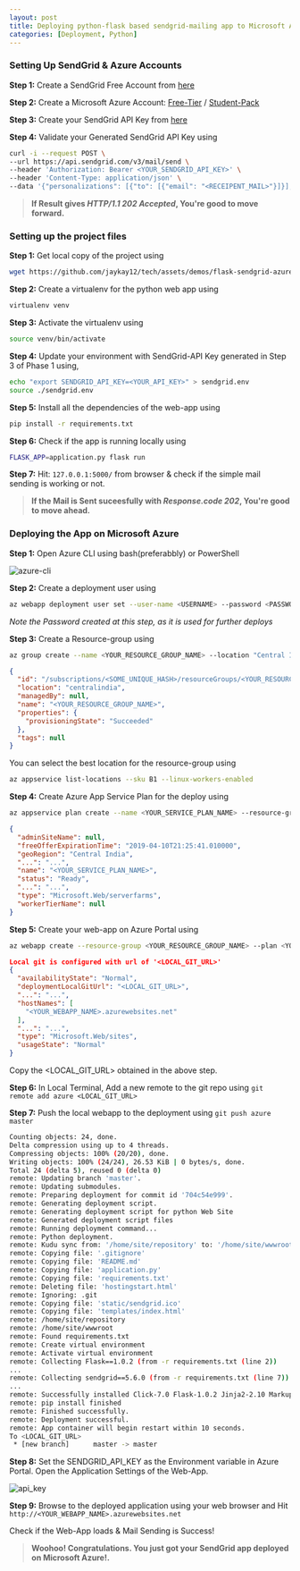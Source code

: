 ```yaml
---
layout: post
title: Deploying python-flask based sendgrid-mailing app to Microsoft Azure
categories: [Deployment, Python]
---
```


### Setting Up SendGrid & Azure Accounts

**Step 1:** Create a SendGrid Free Account from [here](https://sendgrid.com/free?source=sendgrid-python)

**Step 2:** Create a Microsoft Azure Account: [Free-Tier](https://azure.microsoft.com/en-in/free/) / [Student-Pack](https://azure.microsoft.com/en-in/free/students/)

**Step 3:** Create your SendGrid API Key from [here](https://app.sendgrid.com/settings/api_keys)

**Step 4:** Validate your Generated SendGrid API Key using
```bash
curl -i --request POST \
--url https://api.sendgrid.com/v3/mail/send \
--header 'Authorization: Bearer <YOUR_SENDGRID_API_KEY>' \
--header 'Content-Type: application/json' \
--data '{"personalizations": [{"to": [{"email": "<RECEIPENT_MAIL>"}]}],"from": {"email": "<SENDER_MAIL>"},"subject": "Is API Key Working","content": [{"type": "text/plain", "value": "Yes, It is!"}]}'
```

> **If Result gives *HTTP/1.1 202 Accepted*, You're good to move forward.**


### Setting up the project files

**Step 1:** Get local copy of the project using
```bash
wget https://github.com/jaykay12/tech/assets/demos/flask-sendgrid-azure.zip
```

**Step 2:** Create a virtualenv for the python web app using
```bash
virtualenv venv
```

**Step 3:** Activate the virtualenv using
```bash
source venv/bin/activate
```

**Step 4:** Update your environment with SendGrid-API Key generated in Step 3 of Phase 1 using,
```bash
echo "export SENDGRID_API_KEY=<YOUR_API_KEY>" > sendgrid.env
source ./sendgrid.env
```

**Step 5:** Install all the dependencies of the web-app using
```bash
pip install -r requirements.txt
```

**Step 6:** Check if the app is running locally using
```bash
FLASK_APP=application.py flask run
```

**Step 7:** Hit: `127.0.0.1:5000/` from browser & check if the simple mail sending is working or not.

> **If the Mail is Sent suceesfully with *Response.code 202*, You're good to move ahead.**

### Deploying the App on Microsoft Azure

**Step 1:** Open Azure CLI using bash(preferabbly) or PowerShell

![azure-cli](https://user-images.githubusercontent.com/13948542/46796235-cb3f8d00-cd69-11e8-9eed-120671532b9d.png)

**Step 2:** Create a deployment user using
```bash
az webapp deployment user set --user-name <USERNAME> --password <PASSWORD>
```
*Note the Password created at this step, as it is used for further deploys*

**Step 3:** Create a Resource-group using
```bash
az group create --name <YOUR_RESOURCE_GROUP_NAME> --location "Central India"
```
```json
{
  "id": "/subscriptions/<SOME_UNIQUE_HASH>/resourceGroups/<YOUR_RESOURCE_GROUP_NAME>",
  "location": "centralindia",
  "managedBy": null,
  "name": "<YOUR_RESOURCE_GROUP_NAME>",
  "properties": {
    "provisioningState": "Succeeded"
  },
  "tags": null
}
```

You can select the best location for the resource-group using
```bash
az appservice list-locations --sku B1 --linux-workers-enabled
```

**Step 4:** Create Azure App Service Plan for the deploy using
```bash
az appservice plan create --name <YOUR_SERVICE_PLAN_NAME> --resource-group <YOUR_RESOURCE_GROUP_NAME> --sku B1 --is-linux
```
```json
{
  "adminSiteName": null,
  "freeOfferExpirationTime": "2019-04-10T21:25:41.010000",
  "geoRegion": "Central India",
  "...": "...",
  "name": "<YOUR_SERVICE_PLAN_NAME>",  
  "status": "Ready",
  "...": "...",
  "type": "Microsoft.Web/serverfarms",
  "workerTierName": null
}
```

**Step 5:** Create your web-app on Azure Portal using
```bash
az webapp create --resource-group <YOUR_RESOURCE_GROUP_NAME> --plan <YOUR_SERVICE_PLAN_NAME> --name <YOUR_WEBAPP_NAME> --runtime "PYTHON|3.7" --deployment-local-git
```
```json
Local git is configured with url of '<LOCAL_GIT_URL>'
{
  "availabilityState": "Normal",
  "deploymentLocalGitUrl": "<LOCAL_GIT_URL>",
  "...": "...",
  "hostNames": [
    "<YOUR_WEBAPP_NAME>.azurewebsites.net"
  ],
  "...": "...",
  "type": "Microsoft.Web/sites",
  "usageState": "Normal"
}
```

Copy the <LOCAL_GIT_URL> obtained in the above step.

**Step 6:** In Local Terminal, Add a new remote to the git repo using `git remote add azure <LOCAL_GIT_URL>`

**Step 7:** Push the local webapp to the deployment using `git push azure master`
```bash
Counting objects: 24, done.
Delta compression using up to 4 threads.
Compressing objects: 100% (20/20), done.
Writing objects: 100% (24/24), 26.53 KiB | 0 bytes/s, done.
Total 24 (delta 5), reused 0 (delta 0)
remote: Updating branch 'master'.
remote: Updating submodules.
remote: Preparing deployment for commit id '704c54e999'.
remote: Generating deployment script.
remote: Generating deployment script for python Web Site
remote: Generated deployment script files
remote: Running deployment command...
remote: Python deployment.
remote: Kudu sync from: '/home/site/repository' to: '/home/site/wwwroot'
remote: Copying file: '.gitignore'
remote: Copying file: 'README.md'
remote: Copying file: 'application.py'
remote: Copying file: 'requirements.txt'
remote: Deleting file: 'hostingstart.html'
remote: Ignoring: .git
remote: Copying file: 'static/sendgrid.ico'
remote: Copying file: 'templates/index.html'
remote: /home/site/repository
remote: /home/site/wwwroot
remote: Found requirements.txt
remote: Create virtual environment
remote: Activate virtual environment
remote: Collecting Flask==1.0.2 (from -r requirements.txt (line 2))
...
remote: Collecting sendgrid==5.6.0 (from -r requirements.txt (line 7))
...
remote: Successfully installed Click-7.0 Flask-1.0.2 Jinja2-2.10 MarkupSafe-1.0 Werkzeug-0.14.1 itsdangerous-0.24 python-http-client-3.1.0 sendgrid-5.6.0
remote: pip install finished
remote: Finished successfully.
remote: Deployment successful.
remote: App container will begin restart within 10 seconds.
To <LOCAL_GIT_URL>
 * [new branch]      master -> master
```

**Step 8:** Set the SENDGRID_API_KEY as the Environment variable in Azure Portal. Open the Application Settings of the Web-App.

![api_key](https://user-images.githubusercontent.com/13948542/46796244-d2669b00-cd69-11e8-93bb-d7d0ddcb4081.png)


**Step 9:** Browse to the deployed application using your web browser and Hit `http://<YOUR_WEBAPP_NAME>.azurewebsites.net`

Check if the Web-App loads & Mail Sending is Success!

> **Woohoo! Congratulations. You just got your SendGrid app deployed on Microsoft Azure!.**
